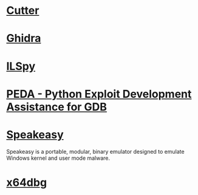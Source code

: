 # [Cutter](https://cutter.re/)

# [Ghidra](https://ghidra-sre.org/)

# [ILSpy](ILSpy/README.md)

# [PEDA - Python Exploit Development Assistance for GDB](PEDA/README.md)

# [Speakeasy](Speakeasy/README.md)
Speakeasy is a portable, modular, binary emulator designed to emulate Windows kernel and user mode malware.

# [x64dbg](https://x64dbg.com/)